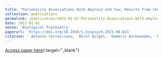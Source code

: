 ```yaml
---
title: "Personality Associations With Amyloid and Tau: Results From the Baltimore Longitudinal Study of Aging and Meta-analysis"
collection: publications
permalink: /publication/2021-01-01-Personality-Associations-With-Amyloid-and-Tau-Results-From-the-Baltimore-Longitudinal-Study-of-Aging-and-Meta-analysis
date: 2021-01-01
venue: 'Biological Psychiatry'
paperurl: 'https://doi.org/10.1016/j.biopsych.2021.08.021'
citation: ' Antonio Terracciano,  Murat Bilgel,  Damaris Aschwanden,  Martina Luchetti,  Yannick Stephan,  Abhay Moghekar,  Dean Wong,  Luigi Ferrucci,  Angelina Sutin,  Susan Resnick, &quot;Personality Associations With Amyloid and Tau: Results From the Baltimore Longitudinal Study of Aging and Meta-analysis.&quot; Biological Psychiatry, 2021.'
---
```

[Access paper here](https://doi.org/10.1016/j.biopsych.2021.08.021){:target="_blank"}
